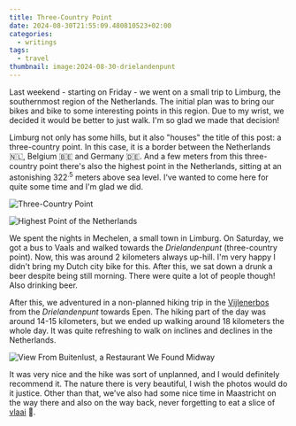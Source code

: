 ```yaml
---
title: Three-Country Point
date: 2024-08-30T21:55:09.480810523+02:00
categories:
  - writings
tags:
  - travel
thumbnail: image:2024-08-30-drielandenpunt
---
```


Last weekend - starting on Friday - we went on a small trip to Limburg, the southernmost region of the Netherlands. The initial plan was to bring our bikes and bike to some interesting points in this region. Due to my wrist, we decided it would be better to just walk. I'm so glad we made that decision!

<!--more-->

Limburg not only has some hills, but it also "houses" the title of this post: a three-country point. In this case, it is a border between the Netherlands 🇳🇱, Belgium 🇧🇪 and Germany 🇩🇪. And a few meters from this three-country point there's also the highest point in the Netherlands, sitting at an astonishing 322<sup>.5</sup> meters above sea level. I've wanted to come here for quite some time and I'm glad we did.

<div class="fg">
  
![Three-Country Point](image:2024-08-30-drielandenpunt "Three-country point")

![Highest Point of the Netherlands](image:2024-08-30-hoogste-punt-nederland "Highest point of the Netherlands")

</div>

We spent the nights in Mechelen, a small town in Limburg. On Saturday, we got a bus to Vaals and walked towards the *Drielandenpunt* (three-country point). Now, this was around 2 kilometers always up-hill. I'm very happy I didn't bring my Dutch city bike for this. After this, we sat down a drunk a beer despite being still morning. There were quite a lot of people though! Also drinking beer.

After this, we adventured in a non-planned hiking trip in the [Vijlenerbos](https://nl.wikipedia.org/wiki/Vijlenerbos) from the *Drielandenpunt* towards Epen. The hiking part of the day was around 14-15 kilometers, but we ended up walking around 18 kilometers the whole day. It was quite refreshing to walk on inclines and declines in the Netherlands.

![View From Buitenlust, a Restaurant We Found Midway](image:2024-08-30-uitzicht-buitenlust "Restaurant Buitenlust View")

It was very nice and the hike was sort of unplanned, and I would definitely recommend it. The nature there is very beautiful, I wish the photos would do it justice. Other than that, we've also had some nice time in Maastricht on the way there and also on the way back, never forgetting to eat a slice of [vlaai](https://nl.wikipedia.org/wiki/Limburgse_vlaai) 🥧.
